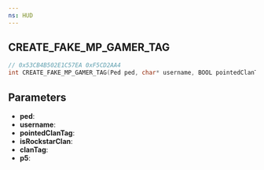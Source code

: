 ```yaml
---
ns: HUD
---
```

## CREATE_FAKE_MP_GAMER_TAG

```c
// 0x53CB4B502E1C57EA 0xF5CD2AA4
int CREATE_FAKE_MP_GAMER_TAG(Ped ped, char* username, BOOL pointedClanTag, BOOL isRockstarClan, char* clanTag, Any p5);
```

## Parameters
* **ped**:
* **username**:
* **pointedClanTag**:
* **isRockstarClan**:
* **clanTag**:
* **p5**:
